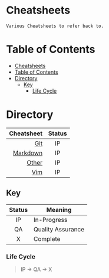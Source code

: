# Cheatsheets

    Various Cheatsheets to refer back to.

# Table of Contents

- [Cheatsheets](#cheatsheets)
- [Table of Contents](#table-of-contents)
- [Directory](#directory)
  - [Key](#key)
    - [Life Cycle](#life-cycle)

# Directory

| Cheatsheet                                                           | Status |
|---------------------------------------------------------------------:|:------:|
| [Git](https://github.com/emaanr/cheatsheets/tree/main/Git)           | IP     |
| [Markdown](https://github.com/emaanr/cheatsheets/tree/main/Markdown) | IP     |
| [Other](https://github.com/emaanr/cheatsheets/tree/main/Other)       | IP     |
| [Vim](https://github.com/emaanr/cheatsheets/tree/main/Vim)           | IP     |

## Key

| Status | Meaning           |
|:------:|-------------------|
| IP     | In-Progress       |
| QA     | Quality Assurance |
| X      | Complete          |

### Life Cycle

> IP $\rightarrow$ QA $\rightarrow$ X